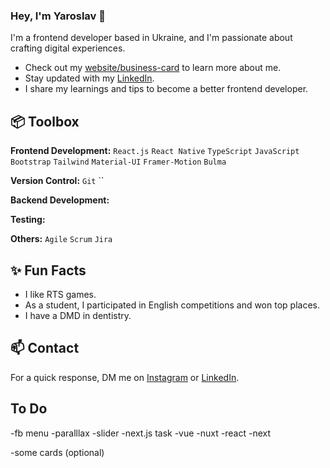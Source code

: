 ### Hey, I'm Yaroslav 👋  

I'm a frontend developer based in Ukraine, and I'm passionate about crafting digital experiences. 

- Check out my [website/business-card]() to learn more about me.
- Stay updated with my [LinkedIn]().
- I share my learnings and tips to become a better frontend developer.
 
## 📦 Toolbox

**Frontend Development:** `React.js` `React Native` `TypeScript` `JavaScript` `Bootstrap` `Tailwind` `Material-UI` `Framer-Motion` `Bulma`
 
**Version Control:** `Git` ``

**Backend Development:** 

**Testing:** 

**Others:** `Agile` `Scrum` `Jira` 
 
## ✨ Fun Facts 

- I like RTS games.
- As a student, I participated in English competitions and won top places.
- I have a DMD in dentistry.

## 📫 Contact

 For a quick response, DM me on [Instagram]() or [LinkedIn](). 

## To Do

-fb menu
-paralllax
-slider
-next.js task
-vue -nuxt
-react -next


-some cards (optional)

